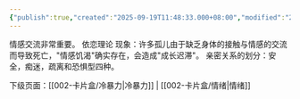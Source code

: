 ```yaml
---
{"publish":true,"created":"2025-09-19T11:48:33.000+08:00","modified":"2025-09-19T11:48:33.000+08:00","tags":["成长","家庭","亲密关系"],"cssclasses":""}
---
```


情感交流非常重要。
依恋理论 现象：许多孤儿由于缺乏身体的接触与情感的交流而导致死亡，"情感饥渴"确实存在，会造成"成长迟滞"。
亲密关系的划分：安全，痴迷，疏离和恐惧型四种。



下级页面：[[002-卡片盒/冷暴力\|冷暴力]] | [[002-卡片盒/情绪\|情绪]]